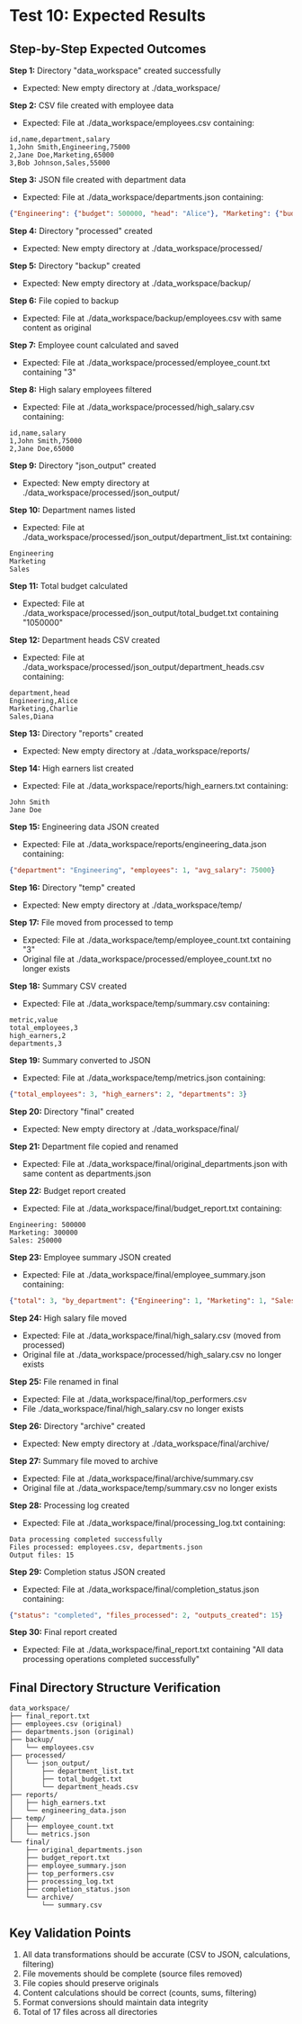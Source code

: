# Test 10: Expected Results

## Step-by-Step Expected Outcomes

**Step 1:** Directory "data_workspace" created successfully
- Expected: New empty directory at ./data_workspace/

**Step 2:** CSV file created with employee data
- Expected: File at ./data_workspace/employees.csv containing:
```
id,name,department,salary
1,John Smith,Engineering,75000
2,Jane Doe,Marketing,65000
3,Bob Johnson,Sales,55000
```

**Step 3:** JSON file created with department data
- Expected: File at ./data_workspace/departments.json containing:
```json
{"Engineering": {"budget": 500000, "head": "Alice"}, "Marketing": {"budget": 300000, "head": "Charlie"}, "Sales": {"budget": 250000, "head": "Diana"}}
```

**Step 4:** Directory "processed" created
- Expected: New empty directory at ./data_workspace/processed/

**Step 5:** Directory "backup" created
- Expected: New empty directory at ./data_workspace/backup/

**Step 6:** File copied to backup
- Expected: File at ./data_workspace/backup/employees.csv with same content as original

**Step 7:** Employee count calculated and saved
- Expected: File at ./data_workspace/processed/employee_count.txt containing "3"

**Step 8:** High salary employees filtered
- Expected: File at ./data_workspace/processed/high_salary.csv containing:
```
id,name,salary
1,John Smith,75000
2,Jane Doe,65000
```

**Step 9:** Directory "json_output" created
- Expected: New empty directory at ./data_workspace/processed/json_output/

**Step 10:** Department names listed
- Expected: File at ./data_workspace/processed/json_output/department_list.txt containing:
```
Engineering
Marketing
Sales
```

**Step 11:** Total budget calculated
- Expected: File at ./data_workspace/processed/json_output/total_budget.txt containing "1050000"

**Step 12:** Department heads CSV created
- Expected: File at ./data_workspace/processed/json_output/department_heads.csv containing:
```
department,head
Engineering,Alice
Marketing,Charlie
Sales,Diana
```

**Step 13:** Directory "reports" created
- Expected: New empty directory at ./data_workspace/reports/

**Step 14:** High earners list created
- Expected: File at ./data_workspace/reports/high_earners.txt containing:
```
John Smith
Jane Doe
```

**Step 15:** Engineering data JSON created
- Expected: File at ./data_workspace/reports/engineering_data.json containing:
```json
{"department": "Engineering", "employees": 1, "avg_salary": 75000}
```

**Step 16:** Directory "temp" created
- Expected: New empty directory at ./data_workspace/temp/

**Step 17:** File moved from processed to temp
- Expected: File at ./data_workspace/temp/employee_count.txt containing "3"
- Original file at ./data_workspace/processed/employee_count.txt no longer exists

**Step 18:** Summary CSV created
- Expected: File at ./data_workspace/temp/summary.csv containing:
```
metric,value
total_employees,3
high_earners,2
departments,3
```

**Step 19:** Summary converted to JSON
- Expected: File at ./data_workspace/temp/metrics.json containing:
```json
{"total_employees": 3, "high_earners": 2, "departments": 3}
```

**Step 20:** Directory "final" created
- Expected: New empty directory at ./data_workspace/final/

**Step 21:** Department file copied and renamed
- Expected: File at ./data_workspace/final/original_departments.json with same content as departments.json

**Step 22:** Budget report created
- Expected: File at ./data_workspace/final/budget_report.txt containing:
```
Engineering: 500000
Marketing: 300000
Sales: 250000
```

**Step 23:** Employee summary JSON created
- Expected: File at ./data_workspace/final/employee_summary.json containing:
```json
{"total": 3, "by_department": {"Engineering": 1, "Marketing": 1, "Sales": 1}}
```

**Step 24:** High salary file moved
- Expected: File at ./data_workspace/final/high_salary.csv (moved from processed)
- Original file at ./data_workspace/processed/high_salary.csv no longer exists

**Step 25:** File renamed in final
- Expected: File at ./data_workspace/final/top_performers.csv
- File ./data_workspace/final/high_salary.csv no longer exists

**Step 26:** Directory "archive" created
- Expected: New empty directory at ./data_workspace/final/archive/

**Step 27:** Summary file moved to archive
- Expected: File at ./data_workspace/final/archive/summary.csv
- Original file at ./data_workspace/temp/summary.csv no longer exists

**Step 28:** Processing log created
- Expected: File at ./data_workspace/final/processing_log.txt containing:
```
Data processing completed successfully
Files processed: employees.csv, departments.json
Output files: 15
```

**Step 29:** Completion status JSON created
- Expected: File at ./data_workspace/final/completion_status.json containing:
```json
{"status": "completed", "files_processed": 2, "outputs_created": 15}
```

**Step 30:** Final report created
- Expected: File at ./data_workspace/final_report.txt containing "All data processing operations completed successfully"

## Final Directory Structure Verification

```
data_workspace/
├── final_report.txt
├── employees.csv (original)
├── departments.json (original)
├── backup/
│   └── employees.csv
├── processed/
│   └── json_output/
│       ├── department_list.txt
│       ├── total_budget.txt
│       └── department_heads.csv
├── reports/
│   ├── high_earners.txt
│   └── engineering_data.json
├── temp/
│   ├── employee_count.txt
│   └── metrics.json
└── final/
    ├── original_departments.json
    ├── budget_report.txt
    ├── employee_summary.json
    ├── top_performers.csv
    ├── processing_log.txt
    ├── completion_status.json
    └── archive/
        └── summary.csv
```

## Key Validation Points

1. All data transformations should be accurate (CSV to JSON, calculations, filtering)
2. File movements should be complete (source files removed)
3. File copies should preserve originals
4. Content calculations should be correct (counts, sums, filtering)
5. Format conversions should maintain data integrity
6. Total of 17 files across all directories
